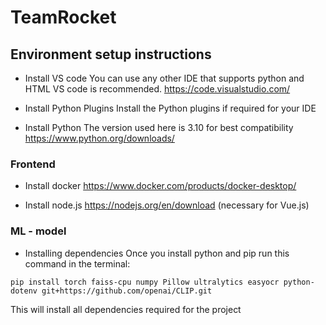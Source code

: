 # TeamRocket

## Environment setup instructions
- Install VS code
You can use any other IDE that supports python and HTML VS code is recommended. https://code.visualstudio.com/

- Install Python Plugins
Install the Python plugins if required for your IDE

- Install Python
The version used here is 3.10 for best compatibility https://www.python.org/downloads/

### Frontend
- Install docker https://www.docker.com/products/docker-desktop/
  
- Install node.js https://nodejs.org/en/download
  (necessary for Vue.js)

### ML - model 
- Installing dependencies
Once you install python and pip run this command in the terminal:

`pip install torch faiss-cpu numpy Pillow ultralytics easyocr python-dotenv git+https://github.com/openai/CLIP.git`

This will install all dependencies required for the project

